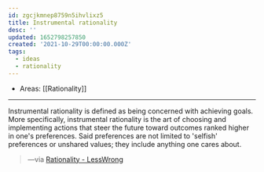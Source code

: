 ```yaml
---
id: zgcjkmnep8759n5ihvlixz5
title: Instrumental rationality
desc: ''
updated: 1652798257850
created: '2021-10-29T00:00:00.000Z'
tags:
  - ideas
  - rationality
---
```


- Areas: [[Rationality]]

---

Instrumental rationality is defined as being concerned with achieving goals. More specifically, instrumental rationality is the art of choosing and implementing actions that steer the future toward outcomes ranked higher in one's preferences. Said preferences are not limited to 'selfish' preferences or unshared values; they include anything one cares about.

> —via [Rationality - LessWrong](https://www.lesswrong.com/tag/rationality)
